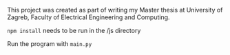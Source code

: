 This project was created as part of writing my Master thesis at University of Zagreb, Faculty of Electrical Engineering and Computing.

<code>npm install</code> needs to be run in the /js directory

Run the program with <code>main.py<code>